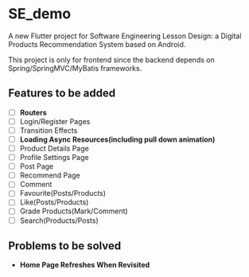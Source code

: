 # SE_demo

A new Flutter project for Software Engineering Lesson Design: a Digital Products Recommendation System based on Android.

This project is only for frontend since the backend depends on Spring/SpringMVC/MyBatis frameworks.

## Features to be added

- [ ] **Routers**
- [ ] Login/Register Pages
- [ ] Transition Effects
- [ ] **Loading Async Resources(including pull down animation)**
- [ ] Product Details Page
- [ ] Profile Settings Page
- [ ] Post Page
- [ ] Recommend Page
- [ ] Comment
- [ ] Favourite(Posts/Products)
- [ ] Like(Posts/Products)
- [ ] Grade Products(Mark/Comment)
- [ ] Search(Products/Posts)

## Problems to be solved

- **Home Page Refreshes When Revisited**
